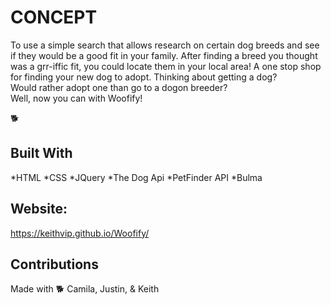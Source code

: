 # CONCEPT

To use a simple search that allows research on certain dog breeds and see if they would be a good fit in your family. 
After finding a breed you thought was a grr-iffic fit, you could locate them in your local area! A one stop shop for finding your new dog to adopt.        Thinking about getting a dog?   
Would rather adopt one than go to a dogon breeder?  
Well, now you can with Woofify! 

🐕

## Built With

*HTML 
*CSS 
*JQuery 
*The Dog Api
*PetFinder API
*Bulma

## Website:

https://keithvip.github.io/Woofify/

## Contributions

 Made with 🐕 Camila, Justin, & Keith 
